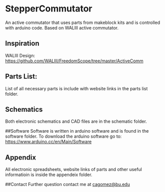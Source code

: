 # StepperCommutator
An active commutator that uses parts from makeblock kits and is controlled with arduino code. Based on WALIII active commutator.

## Inspiration
WALIII Design: 
https://github.com/WALIII/FreedomScope/tree/master/ActiveComm

## Parts List:
List of all necessary parts is include with website links in the parts list folder.

## Schematics
Both electronic schematics and CAD files are in the schematic folder.

##Software
Software is written in arduino software and is found in the software folder. To download the arduino software go to: https://www.arduino.cc/en/Main/Software

## Appendix 
All electronic spreadsheets, website links of parts and other useful informatioin is inside the appendeix folder.

##Contact
Further question contact me at cagomez@bu.edu



